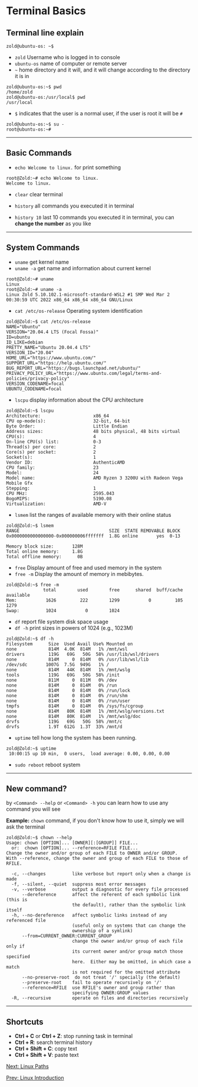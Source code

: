 # Terminal Basics

## Terminal line explain

``` console
zold@ubuntu-os: ~$
```

* `zold` Username who is logged in to console
* `ubuntu-os` name of computer or remote server
* `~` home directory and it will, and it will change according to the directory it is in

``` console
zold@ubuntu-os:~$ pwd
/home/zold
zold@ubuntu-os:/usr/local$ pwd
/usr/local
```

* `$` indicates that the user is a normal user, if the user is root it will be `#`

``` console
zold@ubuntu-os:~$ su -
root@ubuntu-os:~#
```

***

## Basic Commands

* `echo Welcome to linux.` for print something

``` console
root@Zold:~# echo Welcome to linux.
Welcome to linux.
```

* `clear` clear terminal

* `history` all commands you executed it in terminal
* `history 10` last 10 commands you executed it in terminal, you can **change the number** as you like

***

## System Commands

* `uname` get kernel name
* `uname -a` get name and information about current kernel

``` console
root@Zold:~# uname
Linux
root@Zold:~# uname -a
Linux Zold 5.10.102.1-microsoft-standard-WSL2 #1 SMP Wed Mar 2 00:30:59 UTC 2022 x86_64 x86_64 x86_64 GNU/Linux
```

* `cat /etc/os-release` Operating system identification

``` console
zold@Zold:~$ cat /etc/os-release
NAME="Ubuntu"
VERSION="20.04.4 LTS (Focal Fossa)"
ID=ubuntu
ID_LIKE=debian
PRETTY_NAME="Ubuntu 20.04.4 LTS"
VERSION_ID="20.04"
HOME_URL="https://www.ubuntu.com/"
SUPPORT_URL="https://help.ubuntu.com/"
BUG_REPORT_URL="https://bugs.launchpad.net/ubuntu/"
PRIVACY_POLICY_URL="https://www.ubuntu.com/legal/terms-and-policies/privacy-policy"
VERSION_CODENAME=focal
UBUNTU_CODENAME=focal
```

* `lscpu` display information about the CPU architecture

``` console
zold@Zold:~$ lscpu
Architecture:                    x86_64
CPU op-mode(s):                  32-bit, 64-bit
Byte Order:                      Little Endian
Address sizes:                   48 bits physical, 48 bits virtual
CPU(s):                          4
On-line CPU(s) list:             0-3
Thread(s) per core:              2
Core(s) per socket:              2
Socket(s):                       1
Vendor ID:                       AuthenticAMD
CPU family:                      23
Model:                           24
Model name:                      AMD Ryzen 3 3200U with Radeon Vega Mobile Gfx
Stepping:                        1
CPU MHz:                         2595.043
BogoMIPS:                        5190.08
Virtualization:                  AMD-V
```

* `lsmem` list the ranges of available memory with their online status

``` console
zold@Zold:~$ lsmem
RANGE                                  SIZE  STATE REMOVABLE BLOCK
0x0000000000000000-0x000000006fffffff  1.8G online       yes  0-13

Memory block size:       128M
Total online memory:     1.8G
Total offline memory:      0B
```

* `free` Display amount of free and used memory in the system
* `free -m` Display the amount of memory in mebibytes.

``` console
zold@Zold:~$ free -m
              total        used        free      shared  buff/cache   available
Mem:           1626         222        1299           0         105        1279
Swap:          1024           0        1024
```

* `df` report file system disk space usage
* `df -h` print sizes in powers of 1024 (e.g., 1023M)

``` console
zold@Zold:~$ df -h
Filesystem      Size  Used Avail Use% Mounted on
none            814M  4.0K  814M   1% /mnt/wsl
drivers         119G   69G   50G  58% /usr/lib/wsl/drivers
none            814M     0  814M   0% /usr/lib/wsl/lib
/dev/sdc       1007G  7.5G  949G   1% /
none            814M   44K  814M   1% /mnt/wslg
tools           119G   69G   50G  58% /init
none            811M     0  811M   0% /dev
none            814M     0  814M   0% /run
none            814M     0  814M   0% /run/lock
none            814M     0  814M   0% /run/shm
none            814M     0  814M   0% /run/user
tmpfs           814M     0  814M   0% /sys/fs/cgroup
none            814M   80K  814M   1% /mnt/wslg/versions.txt
none            814M   80K  814M   1% /mnt/wslg/doc
drvfs           119G   69G   50G  58% /mnt/c
drvfs           1.9T  612G  1.3T  33% /mnt/d
```

* `uptime` tell how long the system has been running.

``` console
zold@Zold:~$ uptime
 10:00:15 up 10 min,  0 users,  load average: 0.00, 0.00, 0.00
```

* `sudo reboot` reboot system

***

## New command?

by `<Command> --help` or `<Command> -h` you can learn how to use any command you will see

**Example:** `chown` command, if you don't know how to use it, simply we will ask the terminal

``` console
zold@Zold:~$ chown --help
Usage: chown [OPTION]... [OWNER][:[GROUP]] FILE...
  or:  chown [OPTION]... --reference=RFILE FILE...
Change the owner and/or group of each FILE to OWNER and/or GROUP.
With --reference, change the owner and group of each FILE to those of RFILE.

  -c, --changes          like verbose but report only when a change is made
  -f, --silent, --quiet  suppress most error messages
  -v, --verbose          output a diagnostic for every file processed
      --dereference      affect the referent of each symbolic link (this is
                         the default), rather than the symbolic link itself
  -h, --no-dereference   affect symbolic links instead of any referenced file
                         (useful only on systems that can change the
                         ownership of a symlink)
      --from=CURRENT_OWNER:CURRENT_GROUP
                         change the owner and/or group of each file only if
                         its current owner and/or group match those specified
                         here.  Either may be omitted, in which case a match
                         is not required for the omitted attribute
      --no-preserve-root  do not treat '/' specially (the default)
      --preserve-root    fail to operate recursively on '/'
      --reference=RFILE  use RFILE's owner and group rather than
                         specifying OWNER:GROUP values
  -R, --recursive        operate on files and directories recursively
```

***

## Shortcuts

* **Ctrl + C** or **Ctrl + Z**: stop running task in terminal
* **Ctrl + R**: search terminal history
* **Ctrl + Shift + C**: copy text
* **Ctrl + Shift + V**: paste text

[Next: Linux Paths](./Linux%20Paths.md)

[Prev: Linux Introduction](./Linux%20Introduction.md)